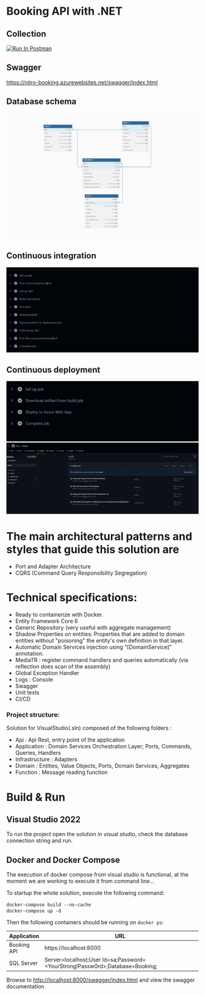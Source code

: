 # Booking API with .NET

## Collection
[<img src="https://run.pstmn.io/button.svg" alt="Run In Postman" style="width: 128px; height: 32px;">](https://app.getpostman.com/run-collection/17436300-f78a841a-6ece-4f6f-b4e7-342b5f1b1f4f?action=collection%2Ffork&source=rip_markdown&collection-url=entityId%3D17436300-f78a841a-6ece-4f6f-b4e7-342b5f1b1f4f%26entityType%3Dcollection%26workspaceId%3D8dceb780-7c6a-44a3-bba7-90c59549f93b)

## Swagger
https://nitro-booking.azurewebsites.net/swagger/index.html

## Database schema

<img src="https://github.com/klmeir/booking/blob/master/docs/ER.png" />

## Continuous integration

<img src="https://github.com/klmeir/booking/blob/master/docs/CI.png" />

## Continuous deployment

<img src="https://github.com/klmeir/booking/blob/master/docs/CD.png" />
<img src="https://github.com/klmeir/booking/blob/master/docs/CI-CD.png" />

# The main architectural patterns and styles that guide this solution are

- Port and Adapter Architecture
- CQRS (Command Query Responsibility Segregation)

# Technical specifications:

- Ready to containerize with Docker.
- Entity Framework Core 6
- Generic Repository (very useful with aggregate management)
- Shadow Properties on entities: Properties that are added to domain entities without "poisoning" the entity's own definition in that layer.
- Automatic Domain Services injection using "[DomainService]" annotation.
- MediaTR : register command handlers and queries automatically (via reflection does scan of the assembly)
- Global Exception Handler
- Logs : Console
- Swagger
- Unit tests
- CI/CD

### Project structure:

Solution for VisualStudio(.sln) composed of the following folders :

- Api : Api Rest, entry point of the application
- Application : Domain Services Orchestration Layer; Ports, Commands, Queries, Handlers
- Infrastructure : Adapters
- Domain : Entities, Value Objects, Ports, Domain Services, Aggregates
- Function : Message reading function

# Build & Run

## Visual Studio 2022

To run the project open the solution in visual studio, check the database connection string and run.

## Docker and Docker Compose

The execution of docker compose from visual studio is functional, at the moment we are working to execute it from command line...

To startup the whole solution, execute the following command:

```
docker-compose build --no-cache
docker-compose up -d
```

Then the following containers should be running on `docker ps`:

| Application      | URL                                                                                |
| ---------------- | ---------------------------------------------------------------------------------- |
| Booking API      | https://localhost:8000                                                             |
| SQL Server       | Server=localhost;User Id=sa;Password=<YourStrong!Passw0rd>;Database=Booking; |


Browse to [http://localhost:8000/swagger/index.html](http://localhost:8000/swagger/index.html) and view the swagger documentation
